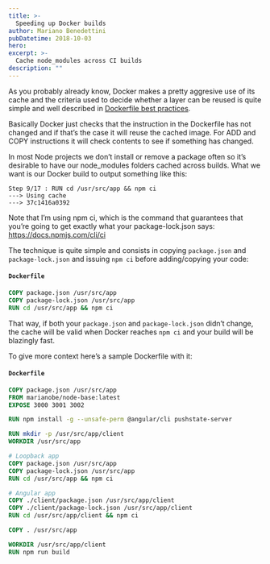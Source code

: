 ```yaml
---
title: >-
  Speeding up Docker builds
author: Mariano Benedettini
pubDatetime: 2018-10-03
hero: 
excerpt: >-
  Cache node_modules across CI builds
description: ""
---
```


As you probably already know, Docker makes a pretty aggresive use of its cache and the criteria used to decide whether a layer can be reused is quite simple and well described in [Dockerfile best practices](https://docs.docker.com/develop/develop-images/dockerfile_best-practices/#leverage-build-cache).

Basically Docker just checks that the instruction in the Dockerfile has not changed and if that’s the case it will reuse the cached image. For ADD and COPY instructions it will check contents to see if something has changed.

In most Node projects we don’t install or remove a package often so it’s desirable to have our node_modules folders cached across builds. What we want is our Docker build to output something like this:

```console
Step 9/17 : RUN cd /usr/src/app && npm ci
---> Using cache
---> 37c1416a0392
```

Note that I’m using npm ci, which is the command that guarantees that you’re going to get exactly what your package-lock.json says: https://docs.npmjs.com/cli/ci

The technique is quite simple and consists in copying `package.json` and `package-lock.json` and issuing `npm ci` before adding/copying your code:

#### **`Dockerfile`**
```dockerfile
COPY package.json /usr/src/app
COPY package-lock.json /usr/src/app
RUN cd /usr/src/app && npm ci
```

That way, if both your `package.json` and `package-lock.json` didn’t change, the cache will be valid when Docker reaches `npm ci` and your build will be blazingly fast.

To give more context here’s a sample Dockerfile with it:

#### **`Dockerfile`**
```Dockerfile
COPY package.json /usr/src/app
FROM marianobe/node-base:latest
EXPOSE 3000 3001 3002

RUN npm install -g --unsafe-perm @angular/cli pushstate-server

RUN mkdir -p /usr/src/app/client
WORKDIR /usr/src/app

# Loopback app
COPY package.json /usr/src/app
COPY package-lock.json /usr/src/app
RUN cd /usr/src/app && npm ci

# Angular app
COPY ./client/package.json /usr/src/app/client
COPY ./client/package-lock.json /usr/src/app/client
RUN cd /usr/src/app/client && npm ci

COPY . /usr/src/app

WORKDIR /usr/src/app/client
RUN npm run build
```
